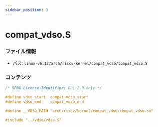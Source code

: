 ```yaml
---
sidebar_position: 3
---
```

# compat_vdso.S

### ファイル情報

- パス: `linux-v6.12/arch/riscv/kernel/compat_vdso/compat_vdso.S`

### コンテンツ

```S
/* SPDX-License-Identifier: GPL-2.0-only */

#define	vdso_start	compat_vdso_start
#define	vdso_end	compat_vdso_end

#define	__VDSO_PATH	"arch/riscv/kernel/compat_vdso/compat_vdso.so"

#include "../vdso/vdso.S"

```

